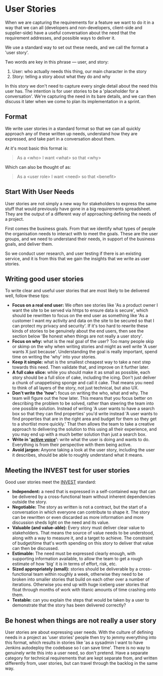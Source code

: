 # User Stories

When we are capturing the requirements for a feature we want to do it in a way that we can all \(developers and non-developers, client-side and supplier-side\) have a useful conversation about the need that the requirement addresses, and possible ways to deliver it.

We use a standard way to set out these needs, and we call the format a 'user story'.

Two words are key in this phrase — user, and story:

1. User: who actually needs this thing, our main character in the story
2. Story: telling a story about what they do and why

In this story we don't need to capture every single detail about the need this user has. The intention is for user stories to be a 'placeholder for a conversation'. We're capturing the need in its bare details, and we can then discuss it later when we come to plan its implementation in a sprint.

## Format

We write user stories in a standard format so that we can all quickly approach any of these written up needs, understand how they are expressed, and take part in a conversation about them.

At it's most basic this format is:

> As a &lt;who&gt; I want &lt;what&gt; so that &lt;why&gt;

Which can also be thought of as:

> As a &lt;user role&gt; I want &lt;need&gt; so that &lt;benefit&gt;

## Start With User Needs

User stories are not simply a new way for stakeholders to express the same stuff that would previously have gone in a big requirements spreadsheet. They are the output of a different way of approaching defining the needs of a project.

First comes the business goals. From that we identify what types of people the organisation needs to interact with to meet the goals. These are the user groups, and we need to understand their needs, in support of the business goals, and deliver them.

So we conduct user research, and user testing if there is an existing service, and it is from this that we gain the insights that we write as user stories.

## Writing good user stories

To write clear and useful user stories that are most likely to be delivered well, follow these tips:

* **Focus on a real end user:** We often see stories like 'As a product owner I want the site to be served via hhtps to ensure data is secure', which should be rewritten to focus on the end user as something like 'As a customer I want my activity and data on the site to be secured so that I can protect my privacy and security'. If it's too hard to rewrite these kinds of stories to be genuinely about the end users, then see the section below 'Be honest when things are not really a user story'.
* **Focus on why:** what is the real goal of the user? Too many people skip or skimp on the why when writing stories and might as well write 'A user wants X just because'. Understanding the goal is really important, spend time on writing the 'why' into your stories.
* **Keep it simple:** what is the smallest cheapest way to take a next step towards this need. Then validate that, and improve on it further later.
* **A full cake slice:** while you should make it as small as possible, each story should be a full slice of cake, including the icing. Don't just deliver a chunk of unappetising sponge and call it cake. That means you need to think of all layers of the story, not just technical, but also UX.
* **Don't write the 'how':** focus on writing the who, what and why. The team will figure out the how later. This means that you focus better on describing the problem to be solved, rather than steering the team into one possible solution. Instead of writing 'A user wants to have a search box so that they can find properties' you'd write instead 'A user wants to find properties that are in the right area and budget for them so they get to a shortlist more quickly.' That then allows the team to take a creative approach to delivering the solution to this using all their experience, and you may end up with a much better solution than just a search box.
* **Write in '**[**active voice**](http://www.dailywritingtips.com/active-voice/)**':** write what the user is doing and wants to do. Everything is from their perspective with them being active.
* **Avoid jargon:** Anyone taking a look at the user story, including the user it describes, should be able to roughly understand what it means.

## Meeting the INVEST test for user stories

Good user stories meet the [INVEST](https://en.wikipedia.org/wiki/INVEST_%28mnemonic%29) standard:

* **Independent:** a need that is expressed in a self-contained way that can be delivered by a cross-functional team without inherent dependencies outside the story.
* **Negotiable:** The story as written is not a contract, but the start of a conversation in which everyone can contribute to shape it. The story can be rewritten or even discarded as more information and more discussion sheds light on the need and its value.
* **Valuable \(and value-able\):** Every story must deliver clear value to stakeholders. That means the source of value needs to be understood, along with a way to measure it, and a target to achieve. The constraint of budget/time that's worth spending on this story to deliver that value can then be discussed.
* **Estimable:** The need must be expressed clearly enough, with supporting information available, to allow the team to get a rough estimate of how 'big' it is in terms of effort, risk, etc. 
* **Sized appropriately \(small\):** stories should be deliverable by a cross-functional team within roughly a week, otherwise they need to be broken into smaller stories that build on each other over a number of iterations. Otherwise you end up with huge iceberg user stories that float through months of work with titanic amounts of time crashing onto them.
* **Testable:** can you explain the steps that would be taken by a user to demonstrate that the story has been delivered correctly?

## Be honest when things are not really a user story

User stories are about expressing user needs. With the culture of defining needs in a project as 'user stories' people then try to jemmy everything into this format, which results in stories like 'as a sysadmin I want to have Jenkins autodeploy the codebase so I can save time'. There is no way to genuinely write this into a user need, so don't pretend. Have a separate category for technical requirements that are kept separate from, and written differently from, user stories, but can travel through the backlog in the same way.

